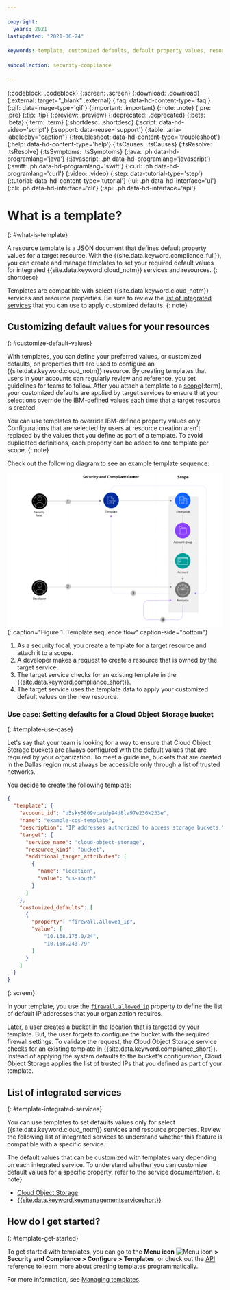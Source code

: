 ```yaml
---

copyright:
  years: 2021
lastupdated: "2021-06-24"

keywords: template, customized defaults, default property values, resource configuration

subcollection: security-compliance

---
```


{:codeblock: .codeblock}
{:screen: .screen}
{:download: .download}
{:external: target="_blank" .external}
{:faq: data-hd-content-type='faq'}
{:gif: data-image-type='gif'}
{:important: .important}
{:note: .note}
{:pre: .pre}
{:tip: .tip}
{:preview: .preview}
{:deprecated: .deprecated}
{:beta: .beta}
{:term: .term}
{:shortdesc: .shortdesc}
{:script: data-hd-video='script'}
{:support: data-reuse='support'}
{:table: .aria-labeledby="caption"}
{:troubleshoot: data-hd-content-type='troubleshoot'}
{:help: data-hd-content-type='help'}
{:tsCauses: .tsCauses}
{:tsResolve: .tsResolve}
{:tsSymptoms: .tsSymptoms}
{:java: .ph data-hd-programlang='java'}
{:javascript: .ph data-hd-programlang='javascript'}
{:swift: .ph data-hd-programlang='swift'}
{:curl: .ph data-hd-programlang='curl'}
{:video: .video}
{:step: data-tutorial-type='step'}
{:tutorial: data-hd-content-type='tutorial'}
{:ui: .ph data-hd-interface='ui'}
{:cli: .ph data-hd-interface='cli'}
{:api: .ph data-hd-interface='api'}

# What is a template?
{: #what-is-template}

A resource template is a JSON document that defines default property values for a target resource. With the {{site.data.keyword.compliance_full}}, you can create and manage templates to set your required default values for integrated {{site.data.keyword.cloud_notm}} services and resources.
{: shortdesc}

Templates are compatible with select {{site.data.keyword.cloud_notm}} services and resource properties. Be sure to review the [list of integrated services](#template-integrated-services) that you can use to apply customized defaults.
{: note}


## Customizing default values for your resources
{: #customize-default-values}

With templates, you can define your preferred values, or customized defaults, on properties that are used to configure an {{site.data.keyword.cloud_notm}} resource. By creating templates that users in your accounts can regularly review and reference, you set guidelines for teams to follow. After you attach a template to a [scope](#x2037763){:term}, your customized defaults are applied by target services to ensure that your selections override the IBM-defined values each time that a target resource is created.

You can use templates to override IBM-defined property values only. Configurations that are selected by users at resource creation aren't replaced by the values that you define as part of a template.
To avoid duplicated definitions, each property can be added to one template per scope.
{: note}

Check out the following diagram to see an example template sequence:

![The image shows an example template sequence.](images/template-sequence.svg){: caption="Figure 1. Template sequence flow" caption-side="bottom"}

1. As a security focal, you create a template for a target resource and attach it to a scope.
2. A developer makes a request to create a resource that is owned by the target service.
3. The target service checks for an existing template in the {{site.data.keyword.compliance_short}}.
4. The target service uses the template data to apply your customized default values on the new resource.



### Use case: Setting defaults for a Cloud Object Storage bucket
{: #template-use-case}

Let's say that your team is looking for a way to ensure that Cloud Object Storage buckets are always configured with the default values that are required by your organization. To meet a guideline, buckets that are created in the Dallas region must always be accessible only through a list of trusted networks.

You decide to create the following template:

```json
{
  "template": {
    "account_id": "b5sky5809vcatdp94d8la97e236k233e",
    "name": "example-cos-template",
    "description": "IP addresses authorized to access storage buckets.",
    "target": {
      "service_name": "cloud-object-storage",
      "resource_kind": "bucket",
      "additional_target_attributes": [
        {
          "name": "location",
          "value": "us-south"
        }
      ]
    },
    "customized_defaults": [
      {
        "property": "firewall.allowed_ip",
        "value": [
            "10.168.175.0/24",
            "10.168.243.79"
        ]
      }
    ]
  }
}
```
{: screen}

In your template, you use the [`firewall.allowed_ip`](/docs/cloud-object-storage?topic=cloud-object-storage-manage-security-compliance#govern-cloud-object-storage) property to define the list of default IP addresses that your organization requires.

Later, a user creates a bucket in the location that is targeted by your template. But, the user forgets to configure the bucket with the required firewall settings. To validate the request, the Cloud Object Storage service checks for an existing template in {{site.data.keyword.compliance_short}}. Instead of applying the system defaults to the bucket's configuration, Cloud Object Storage applies the list of trusted IPs that you defined as part of your template.


## List of integrated services
{: #template-integrated-services}

You can use templates to set defaults values only for select {{site.data.keyword.cloud_notm}} services and resource properties. Review the following list of integrated services to understand whether this feature is compatible with a specific service.

The default values that can be customized with templates vary depending on each integrated service. To understand whether you can customize default values for a specific property, refer to the service documentation.
{: note}

- [Cloud Object Storage](/docs/cloud-object-storage?topic=cloud-object-storage-manage-security-compliance#govern-cloud-object-storage)
- [{{site.data.keyword.keymanagementserviceshort}}](/docs/key-protect?topic=key-protect-manage-security-compliance#govern-kp)


## How do I get started?
{: #template-get-started}

To get started with templates, you can go to the **Menu icon** ![Menu icon](../icons/icon_hamburger.svg) **> Security and Compliance > Configure > Templates**, or check out the [API reference](/apidocs/security-compliance/config) to learn more about creating templates programmatically.

For more information, see [Managing templates](/docs/security-compliance?topic=security-compliance-templates).
